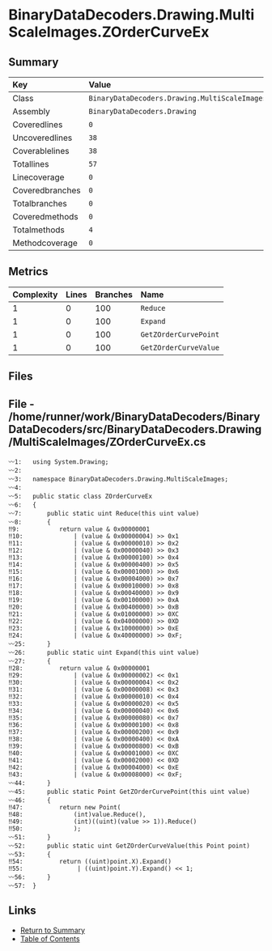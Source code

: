 ﻿# BinaryDataDecoders.Drawing.MultiScaleImages.ZOrderCurveEx

## Summary

| Key             | Value                                                       |
| :-------------- | :---------------------------------------------------------- |
| Class           | `BinaryDataDecoders.Drawing.MultiScaleImages.ZOrderCurveEx` |
| Assembly        | `BinaryDataDecoders.Drawing`                                |
| Coveredlines    | `0`                                                         |
| Uncoveredlines  | `38`                                                        |
| Coverablelines  | `38`                                                        |
| Totallines      | `57`                                                        |
| Linecoverage    | `0`                                                         |
| Coveredbranches | `0`                                                         |
| Totalbranches   | `0`                                                         |
| Coveredmethods  | `0`                                                         |
| Totalmethods    | `4`                                                         |
| Methodcoverage  | `0`                                                         |

## Metrics

| Complexity | Lines | Branches | Name                  |
| :--------- | :---- | :------- | :-------------------- |
| 1          | 0     | 100      | `Reduce`              |
| 1          | 0     | 100      | `Expand`              |
| 1          | 0     | 100      | `GetZOrderCurvePoint` |
| 1          | 0     | 100      | `GetZOrderCurveValue` |

## Files

## File - /home/runner/work/BinaryDataDecoders/BinaryDataDecoders/src/BinaryDataDecoders.Drawing/MultiScaleImages/ZOrderCurveEx.cs

```CSharp
〰1:   using System.Drawing;
〰2:   
〰3:   namespace BinaryDataDecoders.Drawing.MultiScaleImages;
〰4:   
〰5:   public static class ZOrderCurveEx
〰6:   {
〰7:       public static uint Reduce(this uint value)
〰8:       {
‼9:           return value & 0x00000001
‼10:              | (value & 0x00000004) >> 0x1
‼11:              | (value & 0x00000010) >> 0x2
‼12:              | (value & 0x00000040) >> 0x3
‼13:              | (value & 0x00000100) >> 0x4
‼14:              | (value & 0x00000400) >> 0x5
‼15:              | (value & 0x00001000) >> 0x6
‼16:              | (value & 0x00004000) >> 0x7
‼17:              | (value & 0x00010000) >> 0x8
‼18:              | (value & 0x00040000) >> 0x9
‼19:              | (value & 0x00100000) >> 0xA
‼20:              | (value & 0x00400000) >> 0xB
‼21:              | (value & 0x01000000) >> 0XC
‼22:              | (value & 0x04000000) >> 0XD
‼23:              | (value & 0x10000000) >> 0xE
‼24:              | (value & 0x40000000) >> 0xF;
〰25:      }
〰26:      public static uint Expand(this uint value)
〰27:      {
‼28:          return value & 0x00000001
‼29:              | (value & 0x00000002) << 0x1
‼30:              | (value & 0x00000004) << 0x2
‼31:              | (value & 0x00000008) << 0x3
‼32:              | (value & 0x00000010) << 0x4
‼33:              | (value & 0x00000020) << 0x5
‼34:              | (value & 0x00000040) << 0x6
‼35:              | (value & 0x00000080) << 0x7
‼36:              | (value & 0x00000100) << 0x8
‼37:              | (value & 0x00000200) << 0x9
‼38:              | (value & 0x00000400) << 0xA
‼39:              | (value & 0x00000800) << 0xB
‼40:              | (value & 0x00001000) << 0XC
‼41:              | (value & 0x00002000) << 0XD
‼42:              | (value & 0x00004000) << 0xE
‼43:              | (value & 0x00008000) << 0xF;
〰44:      }
〰45:      public static Point GetZOrderCurvePoint(this uint value)
〰46:      {
‼47:          return new Point(
‼48:              (int)value.Reduce(),
‼49:              (int)((uint)(value >> 1)).Reduce()
‼50:              );
〰51:      }
〰52:      public static uint GetZOrderCurveValue(this Point point)
〰53:      {
‼54:          return ((uint)point.X).Expand()
‼55:               | ((uint)point.Y).Expand() << 1;
〰56:      }
〰57:  }
```

## Links

* [Return to Summary](Summary.md)
* [Table of Contents](../TOC.md)

